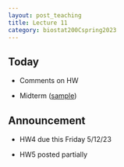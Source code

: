 ```yaml
---
layout: post_teaching
title: Lecture 11
category: biostat200Cspring2023
---
```


## Today

* Comments on HW 

* Midterm ([sample](../../../../midterm/200c_midterm_sample.html))

## Announcement

* HW4 due this Friday 5/12/23

* HW5 posted partially 


